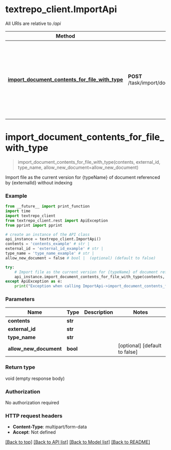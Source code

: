 # textrepo_client.ImportApi

All URIs are relative to */api*

Method | HTTP request | Description
------------- | ------------- | -------------
[**import_document_contents_for_file_with_type**](ImportApi.md#import_document_contents_for_file_with_type) | **POST** /task/import/documents/{externalId}/{typeName} | Import file as the current version for {typeName} of document referenced by {externalId} without indexing

# **import_document_contents_for_file_with_type**
> import_document_contents_for_file_with_type(contents, external_id, type_name, allow_new_document=allow_new_document)

Import file as the current version for {typeName} of document referenced by {externalId} without indexing

### Example
```python
from __future__ import print_function
import time
import textrepo_client
from textrepo_client.rest import ApiException
from pprint import pprint

# create an instance of the API class
api_instance = textrepo_client.ImportApi()
contents = 'contents_example' # str | 
external_id = 'external_id_example' # str | 
type_name = 'type_name_example' # str | 
allow_new_document = false # bool |  (optional) (default to false)

try:
    # Import file as the current version for {typeName} of document referenced by {externalId} without indexing
    api_instance.import_document_contents_for_file_with_type(contents, external_id, type_name, allow_new_document=allow_new_document)
except ApiException as e:
    print("Exception when calling ImportApi->import_document_contents_for_file_with_type: %s\n" % e)
```

### Parameters

Name | Type | Description  | Notes
------------- | ------------- | ------------- | -------------
 **contents** | **str**|  | 
 **external_id** | **str**|  | 
 **type_name** | **str**|  | 
 **allow_new_document** | **bool**|  | [optional] [default to false]

### Return type

void (empty response body)

### Authorization

No authorization required

### HTTP request headers

 - **Content-Type**: multipart/form-data
 - **Accept**: Not defined

[[Back to top]](#) [[Back to API list]](../README.md#documentation-for-api-endpoints) [[Back to Model list]](../README.md#documentation-for-models) [[Back to README]](../README.md)

